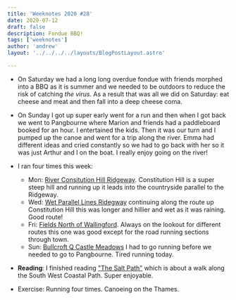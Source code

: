 ```yaml
---
title: 'Weeknotes 2020 #28'
date: 2020-07-12
draft: false
description: Fondue BBQ!
tags: ['weeknotes']
author: 'andrew'
layout: '../../../../layouts/BlogPostLayout.astro'

---
```

-   On Saturday we had a long long overdue fondue with friends morphed into a BBQ as it is summer and we needed to be outdoors to reduce the risk of catching _the virus_. As a result that was all we did on Saturday: eat cheese and meat and then fall into a deep cheese coma.

-   On Sunday I got up super early went for a run and then when I got back we went to Pangbourne where Marion and friends had a paddleboard booked for an hour. I entertained the kids. Then it was our turn and I pumped up the canoe and went for a trip along the river. Emma had different ideas and cried constantly so we had to go back with her so it was just Arthur and I on the boat. I really enjoy going on the river!

-   I ran four times this week:

    -   Mon: [River Consitution Hill Ridgeway](https://www.strava.com/activities/3720462823). Constitution Hill is a super steep hill and running up it leads into the countryside parallel to the Ridgeway.
    -   Wed: [Wet Parallel Lines Ridegway](https://www.strava.com/activities/3730304675) continuing along the route up Constitution Hill this was longer and hillier and wet as it was raining. Good route!
    -   Fri: [Fields North of Wallingford](https://www.strava.com/activities/3739737183). Always on the lookout for different routes this one was good except for the road running sections through town.
    -   Sun: [Bullcroft Q Castle Meadows](https://www.strava.com/activities/3749084643) I had to go running before we needed to go to Pangbourne. Tired running today.

-   **Reading**: I finished reading ["The Salt Path"](https://www.waterstones.com/book/the-salt-path/raynor-winn/9781405937184) which is about a walk along the South West Coastal Path. Super enjoyable.

-   Exercise: Running four times. Canoeing on the Thames.
